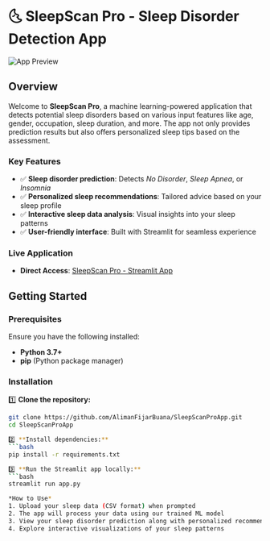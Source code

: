 # 🌜 SleepScan Pro - Sleep Disorder Detection App

![App Preview](https://github.com/AlimanFijarBuana/SleepScanProApp/raw/main/Screenshot%202025-06-30%20091439.png)

## Overview

Welcome to **SleepScan Pro**, a machine learning-powered application that detects potential sleep disorders based on various input features like age, gender, occupation, sleep duration, and more. The app not only provides prediction results but also offers personalized sleep tips based on the assessment.

### Key Features
- ✅ **Sleep disorder prediction**: Detects *No Disorder*, *Sleep Apnea*, or *Insomnia*  
- ✅ **Personalized sleep recommendations**: Tailored advice based on your sleep profile  
- ✅ **Interactive sleep data analysis**: Visual insights into your sleep patterns  
- ✅ **User-friendly interface**: Built with Streamlit for seamless experience  

### Live Application
- **Direct Access**: [SleepScan Pro - Streamlit App](https://sleepscanapp.streamlit.app/)

## Getting Started

### Prerequisites

Ensure you have the following installed:
- **Python 3.7+**
- **pip** (Python package manager)

### Installation

1️⃣ **Clone the repository:**
```bash
git clone https://github.com/AlimanFijarBuana/SleepScanProApp.git
cd SleepScanProApp

2️⃣ **Install dependencies:**
```bash
pip install -r requirements.txt

3️⃣ **Run the Streamlit app locally:**
```bash
streamlit run app.py

*How to Use*
1. Upload your sleep data (CSV format) when prompted
2. The app will process your data using our trained ML model
3. View your sleep disorder prediction along with personalized recommendations
4. Explore interactive visualizations of your sleep patterns
